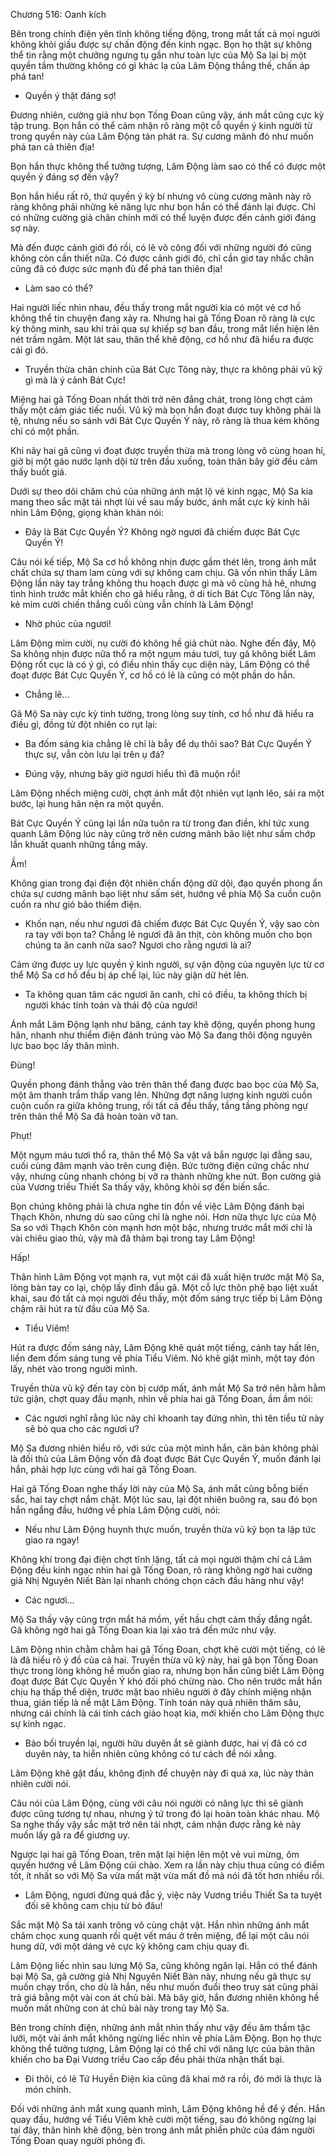 




Chương 516: Oanh kích


Bên trong chính điện yên tĩnh không tiếng động, trong mắt tất cả mọi người không khỏi giấu được sự chấn động đến kinh ngạc. Bọn họ thật sự không thể tin rằng một chưởng ngưng tụ gần như toàn lực của Mộ Sa lại bị một quyền tầm thường không có gì khác lạ của Lâm Động thắng thế, chấn áp phá tan!

- Quyền ý thật đáng sợ!

Đương nhiên, cường giả như bọn Tống Đoan cũng vậy, ánh mắt cũng cực kỳ tập trung. Bọn hắn có thể cảm nhận rõ ràng một cỗ quyền ý kinh người từ trong quyền này của Lâm Động tán phát ra. Sự cương mãnh đó như muốn phá tan cả thiên địa!

Bọn hắn thực không thể tưởng tượng, Lâm Động làm sao có thể có được một quyền ý đáng sợ đến vậy?

Bọn hắn hiểu rất rõ, thứ quyền ý kỳ bí nhưng vô cùng cương mãnh này rõ ràng không phải những kẻ năng lực như bọn hắn có thể đánh lại được. Chỉ có những cường giả chân chính mới có thể luyện được đến cảnh giới đáng sợ này.

Mà đến được cảnh giới đó rồi, có lẽ võ công đối với những người đó cũng không còn cần thiết nữa. Có được cảnh giới đó, chỉ cần giơ tay nhấc chân cũng đã có được sức mạnh đủ để phá tan thiên địa!

- Làm sao có thể?

Hai người liếc nhìn nhau, đều thấy trong mắt người kia có một vẻ cơ hồ không thể tin chuyện đang xảy ra. Nhưng hai gã Tống Đoan rõ ràng là cực kỳ thông minh, sau khi trải qua sự khiếp sợ ban đầu, trong mắt liền hiện lên nét trầm ngâm. Một lát sau, thân thể khẽ động, cơ hồ như đã hiểu ra được cái gì đó.

- Truyền thừa chân chính của Bát Cực Tông này, thực ra không phải vũ kỹ gì mà là ý cảnh Bát Cực!

Miệng hai gã Tống Đoan nhất thời trở nên đắng chát, trong lòng chợt cảm thấy một cảm giác tiếc nuối. Vũ kỹ mà bọn hắn đoạt được tuy không phải là tệ, nhưng nếu so sánh với Bát Cực Quyền Ý này, rõ ràng là thua kém không chỉ có một phần.

Khi nãy hai gã cũng vì đoạt được truyền thừa mà trong lòng vô cùng hoan hỉ, giờ bị một gáo nước lạnh dội từ trên đầu xuống, toàn thân bây giờ đều cảm thấy buốt giá.

Dưới sự theo dõi chăm chú của những ánh mặt lộ vẻ kinh ngạc, Mộ Sa kia mang theo sắc mặt tái nhợt lùi về sau mấy bước, ánh mắt cực kỳ kinh hãi nhìn Lâm Động, giọng khàn khàn nói:

- Đây là Bát Cực Quyền Ý? Không ngờ ngươi đã chiếm được Bát Cực Quyền Ý!

Câu nói kế tiếp, Mộ Sa cơ hồ không nhịn được gầm thét lên, trong ánh mắt chất chứa sự tham lam cùng với sự không cam chịu. Gã vốn nhìn thấy Lâm Động lần này tay trắng không thu hoạch được gì mà vô cùng hả hê, nhưng tình hình trước mắt khiến cho gã hiểu rằng, ở di tích Bát Cực Tông lần này, kẻ mỉm cười chiến thắng cuối cùng vẫn chính là Lâm Động!

- Nhờ phúc của ngươi!

Lâm Động mỉm cười, nụ cười đó không hề giả chút nào. Nghe đến đây, Mộ Sa không nhịn được nữa thổ ra một ngụm máu tươi, tuy gã không biết Lâm Động rốt cục là có ý gì, có điều nhìn thấy cục diện này, Lâm Động có thể đoạt được Bát Cực Quyền Ý, cơ hồ có lẽ là cũng có một phần do hắn.

- Chẳng lẽ…

Gã Mộ Sa này cực kỳ tinh tường, trong lòng suy tính, cơ hồ như đã hiểu ra điều gì, đồng tử đột nhiên co rụt lại:

- Ba đốm sáng kia chẳng lẽ chỉ là bẫy để dụ thôi sao? Bát Cực Quyền Ý thực sự, vẫn còn lưu lại trên ụ đá?

- Đúng vậy, nhưng bây giờ ngươi hiểu thì đã muộn rồi!

Lâm Động nhếch miệng cười, chợt ánh mắt đột nhiên vụt lạnh lẽo, sải ra một bước, lại hung hãn nện ra một quyền.

Bát Cực Quyền Ý cũng lại lần nữa tuôn ra từ trong đan điền, khí tức xung quanh Lâm Động lúc này cũng trở nên cương mãnh bão liệt như sấm chớp lẩn khuất quanh những tầng mây.

Ầm!

Không gian trong đại điện đột nhiên chấn động dữ dội, đạo quyền phong ẩn chứa sự cương mãnh bạo liệt như sấm sét, hướng về phía Mộ Sa cuồn cuộn cuốn ra như gió bão thiểm điện.

- Khốn nạn, nếu như ngươi đã chiếm được Bát Cực Quyền Ý, vậy sao còn ra tay với bọn ta? Chẳng lẽ ngươi đã ăn thịt, còn không muốn cho bọn chúng ta ăn canh nữa sao? Ngươi cho rằng ngươi là ai?

Cảm ứng được uy lực quyền ý kinh người, sự vận động của nguyên lực từ cơ thể Mộ Sa cơ hồ đều bị áp chế lại, lúc này giận dữ hét lên.

- Ta không quan tâm các ngươi ăn canh, chỉ có điều, ta không thích bị người khác tính toán và thái độ của ngươi!

Ánh mắt Lâm Động lạnh như băng, cánh tay khẽ động, quyền phong hung hãn, nhanh như thiểm điện đánh trúng vào Mộ Sa đang thôi động nguyên lực bao bọc lấy thân mình.

Đùng!

Quyền phong đánh thẳng vào trên thân thể đang được bao bọc của Mộ Sa, một âm thanh trầm thấp vang lên. Những đợt năng lượng kinh người cuồn cuộn cuốn ra giữa không trung, rồi tất cả đều thấy, tầng tầng phòng ngự trên thân thể Mộ Sa đã hoàn toàn vỡ tan.

Phụt!

Một ngụm máu tươi thổ ra, thân thể Mộ Sa vật vã bắn ngược lại đằng sau, cuối cùng đâm mạnh vào trên cung điện. Bức tường điện cứng chắc như vậy, nhưng cũng nhanh chóng bị vỡ ra thành những khe nứt. Bọn cường giả của Vương triều Thiết Sa thấy vậy, không khỏi sợ đến biến sắc.

Bọn chúng không phải là chưa nghe tin đồn về việc Lâm Động đánh bại Thạch Khôn, nhưng dù sao cũng chỉ là nghe nói. Hơn nữa thực lực của Mộ Sa so với Thạch Khôn còn mạnh hơn một bậc, nhưng trước mắt mới chỉ là vài chiêu giao thủ, vậy mà đã thảm bại trong tay Lâm Động!

Hấp!

Thân hình Lâm Động vọt mạnh ra, vụt một cái đã xuất hiện trước mặt Mộ Sa, lòng bàn tay co lại, chộp lấy đỉnh đầu gã. Một cỗ lực thôn phệ bạo liệt xuất khai, sau đó tất cả mọi người đều thấy, một đốm sáng trực tiếp bị Lâm Động chậm rãi hút ra từ đầu của Mộ Sa.

- Tiểu Viêm!

Hút ra được đốm sáng này, Lâm Động khẽ quát một tiếng, cánh tay hất lên, liền đem đốm sáng tung về phía Tiểu Viêm. Nó khẽ giật mình, một tay đón lấy, nhét vào trong người mình.

Truyền thừa vũ kỹ đến tay còn bị cướp mất, ánh mắt Mộ Sa trở nên hằm hằm tức giận, chợt quay đầu mạnh, nhìn về phía hai gã Tống Đoan, ầm ầm nói:

- Các ngươi nghĩ rằng lúc này chỉ khoanh tay đứng nhìn, thì tên tiểu tử này sẽ bỏ qua cho các ngươi ư?

Mộ Sa đương nhiên hiểu rõ, với sức của một mình hắn, căn bản không phải là đối thủ của Lâm Động vốn đã đoạt được Bát Cực Quyền Ý, muốn đánh lại hắn, phải hợp lực cùng với hai gã Tống Đoan.

Hai gã Tống Đoan nghe thấy lời này của Mộ Sa, ánh mắt cũng bỗng biến sắc, hai tay chợt nắm chặt. Một lúc sau, lại đột nhiên buông ra, sau đó bọn hắn ngẩng đầu, hướng về phía Lâm Động cười, nói:

- Nếu như Lâm Động huynh thực muốn, truyền thừa vũ kỹ bọn ta lập tức giao ra ngay!

Không khí trong đại điện chợt tĩnh lặng, tất cả mọi người thậm chí cả Lâm Động đều kinh ngạc nhìn hai gã Tống Đoan, rõ ràng không ngờ hai cường giả Nhị Nguyên Niết Bàn lại nhanh chóng chọn cách đầu hàng như vậy!

- Các ngươi…

Mộ Sa thấy vậy cũng trợn mắt há mồm, yết hầu chợt cảm thấy đắng ngắt. Gã không ngờ hai gã Tống Đoan kia lại xảo trá đến mức như vậy.

Lâm Động nhìn chằm chằm hai gã Tống Đoan, chợt khẽ cười một tiếng, có lẽ là đã hiểu rõ ý đồ của cả hai. Truyền thừa vũ kỹ này, hai gã bọn Tống Đoan thực trong lòng không hề muốn giao ra, nhưng bọn hắn cũng biết Lâm Động đoạt được Bát Cực Quyền Ý khó đối phó chừng nào. Cho nên trước mắt hắn chịu hạ thấp thể diện, trước mặt bao nhiêu người ở đây chính miệng nhận thua, gián tiếp là nể mặt Lâm Động. Tính toán này quả nhiên thâm sâu, nhưng cái chính là cái tính cách giảo hoạt kia, mới khiến cho Lâm Động thực sự kinh ngạc.

- Bảo bối truyền lại, người hữu duyên ắt sẽ giành được, hai vị đã có cơ duyên này, ta hiển nhiên cũng không có tư cách để nói xằng.

Lâm Động khẽ gật đầu, không định để chuyện này đi quá xa, lúc này thản nhiên cười nói.

Câu nói của Lâm Động, cùng với câu nói người có năng lực thì sẽ giành được cũng tương tự nhau, nhưng ý tứ trong đó lại hoàn toàn khác nhau. Mộ Sa nghe thấy vậy sắc mặt trở nên tái nhợt, cảm nhận được rằng kẻ này muốn lấy gã ra để giương uy.

Ngược lại hai gã Tống Đoan, trên mặt lại hiện lên một vẻ vui mừng, ôm quyền hướng về Lâm Động cúi chào. Xem ra lần này chịu thua cũng có điểm tốt, ít nhất so với Mộ Sa vừa mất mặt vừa mất đồ mà nói đã tốt hơn nhiều rồi.

- Lâm Động, ngươi đừng quá đắc ý, việc này Vương triều Thiết Sa ta tuyệt đối sẽ không cam chịu từ bỏ đâu!

Sắc mặt Mộ Sa tái xanh trông vô cùng chật vật. Hắn nhìn những ánh mắt châm chọc xung quanh rồi quệt vết máu ở trên miệng, để lại một câu nói hung dữ, với một dáng vẻ cực kỳ không cam chịu quay đi.

Lâm Động liếc nhìn sau lưng Mộ Sa, cũng không ngăn lại. Hắn có thể đánh bại Mộ Sa, gã cường giả Nhị Nguyên Niết Bàn này, nhưng nếu gã thực sự muốn chạy trốn, cho dù là hắn, nếu như muốn đuổi theo truy sát cũng phải trả giá bằng một vài con át chủ bài. Mà bây giờ, hắn đương nhiên không hề muốn mất những con át chủ bài này trong tay Mộ Sa.

Bên trong chính điện, những ánh mắt nhìn thấy như vậy đều âm thầm tặc lưỡi, một vài ánh mắt không ngừng liếc nhìn về phía Lâm Động. Bọn họ thực không thể tưởng tượng, Lâm Động lại có thể chỉ với năng lực của bản thân khiến cho ba Đại Vương triều Cao cấp đều phải thừa nhận thất bại.

- Đi thôi, có lẽ Tứ Huyền Điện kia cũng đã khai mở ra rồi, đó mới là thực là món chính.

Đối với những ánh mắt xung quanh mình, Lâm Động không hề để ý đến. Hắn quay đầu, hướng về Tiểu Viêm khẽ cười một tiếng, sau đó không ngừng lại tại đây, thân hình khẽ động, bèn trong ánh mắt phiền phức của đám người Tống Đoan quay người phóng đi.





